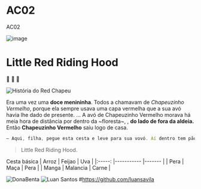 # AC02
AC02

![image](https://i.ebayimg.com/images/g/M~QAAOSwrxxfCWOv/s-l300.jpg)



# Little Red Riding Hood

:vomiting_face:
:nauseated_face:
:cold_face:

![História do Red Chapeu](https://www.historiaparadormir.com.br/chapeuzinho-vermelho/)

Era uma vez uma **doce menininha**. Todos a chamavam de _Chapeuzinho Vermelho_, porque ela sempre usava uma capa vermelha que a sua avó havia lhe dado de presente. ... A avó de Chapeuzinho Vermelho morava há meia hora de distância por dentro da ~floresta~, , <strong>do lado de fora da aldeia.</strong> Então <b>Chapeuzinho Vermelho</b>  saiu logo de casa.

~~~javascript
– Aqui, filha, pegue esta cesta e leve para sua vovó. Aí dentro tem pão, manteiga, bolo e frutas. Ela está se sentindo doente e espero que isso faça com que ela fique melhor. Não converse com estranhos, ~não saia do caminho e vá direto para a casa de sua avó~.
~~~


>Little Red Riding Hood. 

Cesta básica 
| Arroz 	| Feijao    	| Uva   	|
|:-----:	|-----------	|-------	|
| Pera  	| Maça      	| Pera  	|
| Manga 	| Malancia  	| Carne 	|


![DonaBenta](http://www.donabenta.com.br/produtos/dona-benta/farinha-de-trigo-dona-benta-tipo-1-1kg-saco/)
![Luan Santos](https://github.com/luansavila)
#https://github.com/luansavila
